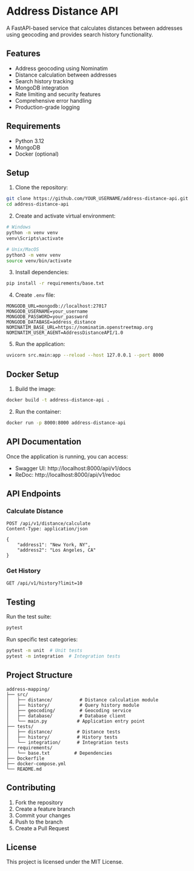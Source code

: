 # Address Distance API

A FastAPI-based service that calculates distances between addresses using geocoding and provides search history functionality.

## Features

- Address geocoding using Nominatim
- Distance calculation between addresses
- Search history tracking
- MongoDB integration
- Rate limiting and security features
- Comprehensive error handling
- Production-grade logging

## Requirements

- Python 3.12
- MongoDB
- Docker (optional)

## Setup

1. Clone the repository:

```bash
git clone https://github.com/YOUR_USERNAME/address-distance-api.git
cd address-distance-api
```

2. Create and activate virtual environment:

```bash
# Windows
python -m venv venv
venv\Scripts\activate

# Unix/MacOS
python3 -m venv venv
source venv/bin/activate
```

3. Install dependencies:

```bash
pip install -r requirements/base.txt
```

4. Create `.env` file:

```env
MONGODB_URL=mongodb://localhost:27017
MONGODB_USERNAME=your_username
MONGODB_PASSWORD=your_password
MONGODB_DATABASE=address_distance
NOMINATIM_BASE_URL=https://nominatim.openstreetmap.org
NOMINATIM_USER_AGENT=AddressDistanceAPI/1.0
```

5. Run the application:

```bash
uvicorn src.main:app --reload --host 127.0.0.1 --port 8000
```

## Docker Setup

1. Build the image:

```bash
docker build -t address-distance-api .
```

2. Run the container:

```bash
docker run -p 8000:8000 address-distance-api
```

## API Documentation

Once the application is running, you can access:

- Swagger UI: http://localhost:8000/api/v1/docs
- ReDoc: http://localhost:8000/api/v1/redoc

## API Endpoints

### Calculate Distance

```http
POST /api/v1/distance/calculate
Content-Type: application/json

{
    "address1": "New York, NY",
    "address2": "Los Angeles, CA"
}
```

### Get History

```http
GET /api/v1/history?limit=10
```

## Testing

Run the test suite:

```bash
pytest
```

Run specific test categories:

```bash
pytest -m unit  # Unit tests
pytest -m integration  # Integration tests
```

## Project Structure

```
address-mapping/
├── src/
│   ├── distance/          # Distance calculation module
│   ├── history/           # Query history module
│   ├── geocoding/         # Geocoding service
│   ├── database/          # Database client
│   └── main.py           # Application entry point
├── tests/
│   ├── distance/         # Distance tests
│   ├── history/          # History tests
│   └── integration/      # Integration tests
├── requirements/
│   └── base.txt         # Dependencies
├── Dockerfile
├── docker-compose.yml
└── README.md
```

## Contributing

1. Fork the repository
2. Create a feature branch
3. Commit your changes
4. Push to the branch
5. Create a Pull Request

## License

This project is licensed under the MIT License.
